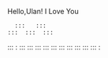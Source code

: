 Hello,Ulan! I Love You



      :::   :::
    :::  :::  :::
   :::    :    :::
    :::       :::
     :::     :::
      :::   :::
       ::: :::
         :::
          :
